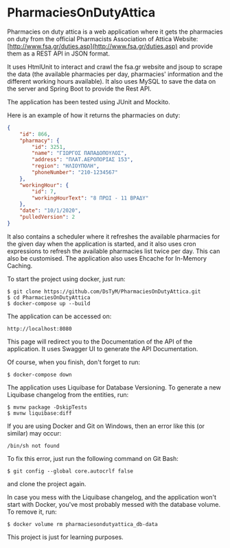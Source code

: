 # PharmaciesOnDutyAttica
Pharmacies on duty attica is a web application where it gets the pharmacies on duty from the official 
Pharmacists Association of Attica Website: [http://www.fsa.gr/duties.asp](http://www.fsa.gr/duties.asp)
and provide them as a REST API in JSON format.

It uses HtmlUnit to interact and crawl the fsa.gr website and jsoup to scrape the data 
(the available pharmacies per day, pharmacies' information and the different working hours available).
It also uses MySQL to save the data on the server and Spring Boot to provide the Rest API.

The application has been tested using JUnit and Mockito.

Here is an example of how it returns the pharmacies on duty:
```json
{
    "id": 866,
    "pharmacy": {
        "id": 3251,
        "name": "ΓΙΩΡΓΟΣ ΠΑΠΑΔΟΠΟΥΛΟΣ",
        "address": "ΠΛΑΤ.ΑΕΡΟΠΟΡΙΑΣ 153",
        "region": "ΗΛΙΟΥΠΟΛΗ",
        "phoneNumber": "210-1234567"
    },
    "workingHour": {
        "id": 7,
        "workingHourText": "8 ΠΡΩΙ - 11 ΒΡΑΔΥ"
    },
    "date": "10/1/2020",
    "pulledVersion": 2
}
```

It also contains a scheduler where it refreshes the available pharmacies for the given day 
when the application is started, and it also uses cron expressions to refresh the available pharmacies 
list twice per day. This can also be customised.
The application also uses Ehcache for In-Memory Caching.

To start the project using docker, just run:
```
$ git clone https://github.com/DsTyM/PharmaciesOnDutyAttica.git
$ cd PharmaciesOnDutyAttica
$ docker-compose up --build
```

The application can be accessed on:
```
http://localhost:8080
```
This page will redirect you to the Documentation of the API of the application. 
It uses Swagger UI to generate the API Documentation.


Of course, when you finish, don't forget to run:
```
$ docker-compose down
```

The application uses Liquibase for Database Versioning. 
To generate a new Liquibase changelog from the entities, run:
```
$ mvnw package -DskipTests
$ mvnw liquibase:diff
```

If you are using Docker and Git on Windows, then 
an error like this (or similar) may occur:
```
/bin/sh not found
```
To fix this error, just run the following command on Git Bash:
```
$ git config --global core.autocrlf false
```
and clone the project again.

In case you mess with the Liquibase changelog, and the application won't start with Docker,
you've most probably messed with the database volume. To remove it, run:
```
$ docker volume rm pharmaciesondutyattica_db-data
```

This project is just for learning purposes.
